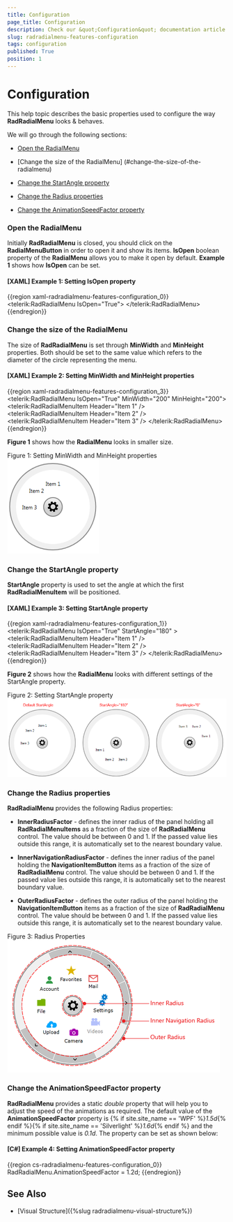 ```yaml
---
title: Configuration
page_title: Configuration
description: Check our &quot;Configuration&quot; documentation article for the RadRadialMenu WPF control.
slug: radradialmenu-features-configuration
tags: configuration
published: True
position: 1
---
```


# Configuration

This help topic describes the basic properties used to configure the way __RadRadialMenu__ looks & behaves.

We will go through the following sections:

* [Open the RadialMenu](#open-the-radialmenu)

* [Change the size of the RadialMenu] (#change-the-size-of-the-radialmenu)

* [Change the StartAngle property](#change-the-startangle-property)

* [Change the Radius properties](#change-the-radius-properties)

* [Change the AnimationSpeedFactor property](#change-the-animationspeedfactor-property)

### Open the RadialMenu

Initially __RadRadialMenu__ is closed, you should click on the __RadialMenuButton__ in order to open it and show its items. __IsOpen__ boolean property of the __RadialMenu__ allows you to make it open by default. __Example 1__ shows how __IsOpen__ can be set.          

#### __[XAML] Example 1: Setting IsOpen property__

{{region xaml-radradialmenu-features-configuration_0}}
	<telerik:RadRadialMenu IsOpen="True">
	    <!--...-->
	</telerik:RadRadialMenu>
{{endregion}}

### Change the size of the RadialMenu

The size of __RadRadialMenu__ is set through __MinWidth__ and __MinHeight__ properties. Both should be set to the same value which refers to the diameter of the circle representing the menu.

#### __[XAML] Example 2: Setting MinWidth and MinHeight properties__

{{region xaml-radradialmenu-features-configuration_3}}
	<telerik:RadRadialMenu IsOpen="True" MinWidth="200" MinHeight="200">
	    <telerik:RadRadialMenuItem Header="Item 1" />
	    <telerik:RadRadialMenuItem Header="Item 2" />
	    <telerik:RadRadialMenuItem Header="Item 3" />
	</telerik:RadRadialMenu>
{{endregion}}

__Figure 1__ shows how the __RadialMenu__ looks in smaller size.     

Figure 1: Setting MinWidth and MinHeight properties
![Rad Radial Menu Configuration 03](images/RadRadialMenu_Configuration_03.png)       

### Change the StartAngle property

__StartAngle__ property is used to set the angle at which the first __RadRadialMenuItem__ will be positioned.            

#### __[XAML] Example 3: Setting StartAngle property__

{{region xaml-radradialmenu-features-configuration_1}}
	<telerik:RadRadialMenu IsOpen="True" StartAngle="180" >
	    <telerik:RadRadialMenuItem Header="Item 1" />
	    <telerik:RadRadialMenuItem Header="Item 2" />
	    <telerik:RadRadialMenuItem Header="Item 3" />
	</telerik:RadRadialMenu>
{{endregion}}

__Figure 2__ shows how the __RadialMenu__ looks with different settings of the StartAngle property.            

Figure 2: Setting StartAngle property
![Rad Radial Menu Configuration 01](images/RadRadialMenu_Configuration_01.png)

### Change the Radius properties

__RadRadialMenu__ provides the following Radius properties:

* __InnerRadiusFactor__ - defines the inner radius of the panel holding all __RadRadialMenuItems__ as a fraction of the size of __RadRadialMenu__ control. The value should be between 0 and 1. If the passed value lies outside this range, it is automatically set to the nearest boundary value.                

* __InnerNavigationRadiusFactor__ - defines the inner radius of the panel holding the __NavigationItemButton__ items as a fraction of the size of __RadRadialMenu__ control. The value should be between 0 and 1. If the passed value lies outside this range, it is automatically set to the nearest boundary value.                

* __OuterRadiusFactor__ - defines the outer radius of the panel holding the __NavigationItemButton__ items as a fraction of the size of __RadRadialMenu__ control. The value should be between 0 and 1. If the passed value lies outside this range, it is automatically set to the nearest boundary value.               

Figure 3: Radius Properties
![Rad Radial Menu Configuration 02](images/RadRadialMenu_Configuration_02.png)

### Change the AnimationSpeedFactor property

__RadRadialMenu__ provides a static *double* property that will help you to adjust the speed of the animations as required. The default value of the __AnimationSpeedFactor__ property is {% if site.site_name == 'WPF' %}*1.5d*{% endif %}{% if site.site_name == 'Silverlight' %}*1.6d*{% endif %} and the minimum possible value is *0.1d*. The property can be set as shown below:
 
#### __[C#] Example 4: Setting AnimationSpeedFactor property__
{{region cs-radradialmenu-features-configuration_0}}
	RadRadialMenu.AnimationSpeedFactor = 1.2d;
{{endregion}}

## See Also

 * [Visual Structure]({%slug radradialmenu-visual-structure%})
